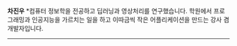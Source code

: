 
**차진우**
*컴퓨터 정보학을 전공하고 딥러닝과 영상처리를 연구했습니다. 학원에서 프로그래밍과 인공지능을 가르치는 일을 하고 이따금씩 작은 어플리케이션을 만드는 강사 겸 개발자입니다.




---